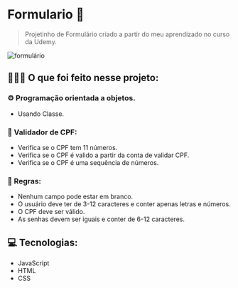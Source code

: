 # Formulario 📝
>Projetinho de Formulário criado a partir do meu aprendizado no curso da Udemy.
>
![formulário](https://github.com/Cherezin/Formulario/assets/135839381/3a68cf67-c180-4bd4-9caa-a512b98fe86d)

## 👨🏻‍💻 O que foi feito nesse projeto:

### ⚙️ Programação orientada a objetos.
* Usando Classe.

### 🤖 Validador de CPF:
* Verifica se o CPF tem 11 números.
* Verifica se o CPF é valido a partir da conta de validar CPF.
* Verifica se o CPF é uma sequência de números.
  
### 📜 Regras:
* Nenhum campo pode estar em branco.
* O usuário deve ter de 3-12 caracteres e conter apenas letras e números.
* O CPF deve ser válido.
* As senhas devem ser iguais e conter de 6-12 caracteres.

## 💻 Tecnologias:
* JavaScript
* HTML
* CSS

